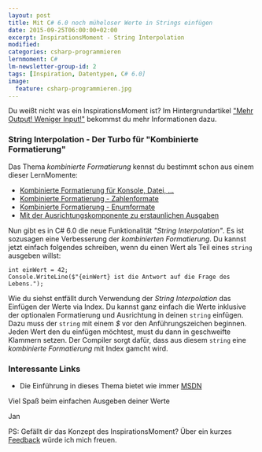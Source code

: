 ```yaml
---
layout: post
title: Mit C# 6.0 noch müheloser Werte in Strings einfügen
date: 2015-09-25T06:00:00+02:00
excerpt: InspirationsMoment - String Interpolation
modified:
categories: csharp-programmieren
lernmoment: C#
lm-newsletter-group-id: 2
tags: [Inspiration, Datentypen, C# 6.0]
image:
  feature: csharp-programmieren.jpg
---
```


Du weißt nicht was ein InspirationsMoment ist? Im Hintergrundartikel ["Mehr Output! Weniger Input!"](/hintergrund/mehr-output-weniger-input/) bekommst du mehr Informationen dazu.

### String Interpolation - Der Turbo für "Kombinierte Formatierung"

Das Thema *kombinierte Formatierung* kennst du bestimmt schon aus einem dieser LernMomente:

-	[Kombinierte Formatierung für Konsole, Datei, ...](/csharp-programmieren/kombinierte-formatierung-fuer-konsole-datei/)
-	[Kombinierte Formatierung - Zahlenformate](/csharp-programmieren/kombinierte-formatierung-zahlenformate/)
-	[Kombinierte Formatierung - Enumformate](/csharp-programmieren/kombinierte-formatierung-enumformate/)
-	[Mit der Ausrichtungskomponente zu erstaunlichen Ausgaben](/csharp-programmieren/mit-der-ausrichtungskomponente-zu-erstaunlichen-ausgaben/)

Nun gibt es in C# 6.0 die neue Funktionalität *"String Interpolation"*. Es ist sozusagen eine Verbesserung der *kombinierten Formatierung*. Du kannst jetzt einfach folgendes schreiben, wenn du einen Wert als Teil eines `string` ausgeben willst:

```
int einWert = 42;
Console.WriteLine($"{einWert} ist die Antwort auf die Frage des Lebens.");
```

Wie du siehst entfällt durch Verwendung der *String Interpolation* das Einfügen der Werte via Index. Du kannst ganz einfach die Werte inklusive der optionalen Formatierung und Ausrichtung in deinen `string` einfügen. Dazu muss der `string` mit einem *$* vor den Anführungszeichen beginnen. Jeden Wert den du einfügen möchtest, must du dann in geschweifte Klammern setzen. Der Compiler sorgt  dafür, dass aus diesem `string` eine *kombinierte Formatierung* mit Index gamcht wird.

### Interessante Links 

-	Die Einführung in dieses Thema bietet wie immer [MSDN](https://msdn.microsoft.com/de-de/library/dn961160.aspx)

Viel Spaß beim einfachen Ausgeben deiner Werte

Jan


PS: Gefällt dir das Konzept des InspirationsMoment? Über ein kurzes [Feedback](mailto:jan@lernmoment.de) würde ich mich freuen.

